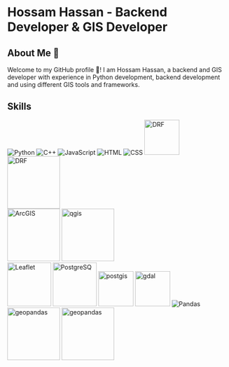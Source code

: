 # Hossam Hassan - Backend Developer & GIS Developer   

## About Me 📌
Welcome to my GitHub profile 👋! 
I am Hossam Hassan, a backend and GIS developer with experience in Python development, backend development and using different GIS tools and frameworks.
## Skills

  ![Python](https://img.icons8.com/color/48/000000/python.png) 
  ![C++](https://img.icons8.com/color/48/000000/c-plus-plus-logo.png) 
  ![JavaScript](https://img.icons8.com/color/48/000000/javascript.png) 
  ![HTML](https://img.icons8.com/color/48/000000/html-5.png) 
  ![CSS](https://img.icons8.com/color/48/000000/css3.png) 
  <img src="https://www.djangoproject.com/m/img/logos/django-logo-positive.png" alt="DRF" width="80"/>  
  <img src="https://www.django-rest-framework.org/img/logo.png" alt="DRF" width="120"/>  
  <img src="https://roi4cio.com/uploads/roi/company/ESRI.png" alt="ArcGIS" width="120"/> 
  <img src="https://qgis.org/en/_downloads/b738556101ca15d573f1a7e334e33407/qgis-logo.png" alt="qgis" width="120"/>  
  <img src="https://upload.wikimedia.org/wikipedia/commons/thumb/1/13/Leaflet_logo.svg/2560px-Leaflet_logo.svg.png" alt="Leaflet" width="100"/> 
  <img src="https://encrypted-tbn0.gstatic.com/images?q=tbn:ANd9GcRpmh2lpeUbnwFa4s9_DrqSujEPMfqn6IL8eJuEX1r6Dw&s" alt="PostgreSQ" width="100"/>
  <img src="https://upload.wikimedia.org/wikipedia/commons/7/7b/Logo_square_postgis.png" alt="postgis" width="80"/> 
  <img src="https://upload.wikimedia.org/wikipedia/commons/thumb/d/df/GDALLogoColor.svg/1200px-GDALLogoColor.svg.png" alt="gdal" width="80"/> 
  ![Pandas](https://img.icons8.com/color/48/000000/pandas.png) 
  <img src="https://geopandas.org/en/v0.14.1/_images/geopandas_logo.png" alt="geopandas" width="120"/> 
  <img src="https://i0.wp.com/datavision.net.au/wp-content/uploads/2018/05/arcpy.png?fit=559%2C205&ssl=1" alt="geopandas" width="120"/> 

